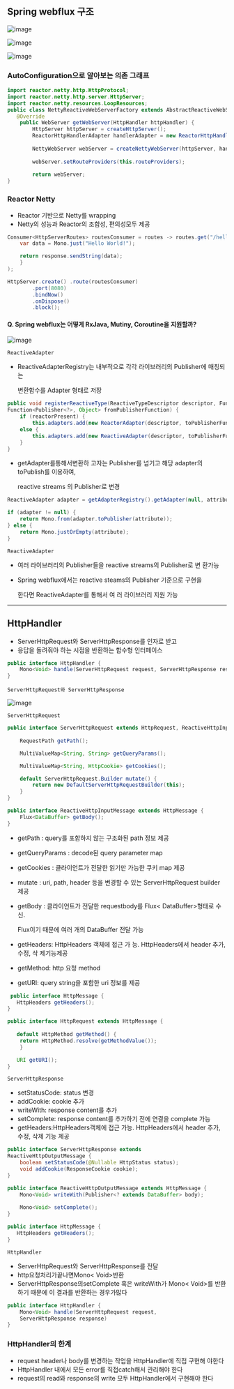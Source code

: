 ## Spring webflux 구조

![image](../image/chap02/springwebflux구조1.png)

![image](../image/chap02/springwebflux구조2.png)

![image](../image/chap02/springwebflux구조3.png)


### AutoConfiguration으로 알아보는 의존 그래프

```java
import reactor.netty.http.HttpProtocol;
import reactor.netty.http.server.HttpServer;
import reactor.netty.resources.LoopResources;
public class NettyReactiveWebServerFactory extends AbstractReactiveWebServerFactory {
   @Override
    public WebServer getWebServer(HttpHandler httpHandler) {
        HttpServer httpServer = createHttpServer();
        ReactorHttpHandlerAdapter handlerAdapter = new ReactorHttpHandlerAdapter(httpHandler); 
        
        NettyWebServer webServer = createNettyWebServer(httpServer, handlerAdapter, this.lifecycleTimeout,getShutdown()); 
        
        webServer.setRouteProviders(this.routeProviders); 
        
        return webServer;
}
```

### Reactor Netty
- Reactor 기반으로 Netty를 wrapping
- Netty의 성능과 Reactor의 조합성, 편의성모두 제공

```java
Consumer<HttpServerRoutes> routesConsumer = routes -> routes.get("/hello", (request, response) -> {
    var data = Mono.just("Hello World!");

    return response.sendString(data); 
    }
);

HttpServer.create() .route(routesConsumer)
        .port(8080)
        .bindNow()
        .onDispose()
        .block();
```

#### Q. Spring webflux는 어떻게 RxJava, Mutiny, Coroutine을 지원할까?

![image](../image/chap02/ReactiveAdapterRegistry.png)

`ReactiveAdapter`
- ReactiveAdapterRegistry는 내부적으로 각각 라이브러리의 Publisher에 매칭되는

    변환함수를 Adapter 형태로 저장

```java
public void registerReactiveType(ReactiveTypeDescriptor descriptor, Function<Object, Publisher<?>> toPublisherFunction, 
Function<Publisher<?>, Object> fromPublisherFunction) {
    if (reactorPresent) {
        this.adapters.add(new ReactorAdapter(descriptor, toPublisherFunction, fromPublisherFunction)); }
    else {
        this.adapters.add(new ReactiveAdapter(descriptor, toPublisherFunction, fromPublisherFunction));
    }
}
```

- getAdapter를통해서변환하 고자는 Publisher를 넘기고 해당 adapter의 toPublish를 이용하여, 

    reactive streams 의 Publisher로 변경

```java
ReactiveAdapter adapter = getAdapterRegistry().getAdapter(null, attribute); 

if (adapter != null) {
    return Mono.from(adapter.toPublisher(attribute)); 
} else {
    return Mono.justOrEmpty(attribute); 
}
```

`ReactiveAdapter`

- 여러 라이브러리의 Publisher들을 reactive streams의 Publisher로 변 환가능
- Spring webflux에서는 reactive steams의 Publisher 기준으로 구현을 

    한다면 ReactiveAdapter를 통해서 여 러 라이브러리 지원 가능

---

## HttpHandler


- ServerHttpRequest와 ServerHttpResponse를 인자로 받고
- 응답을 돌려줘야 하는 시점을 반환하는 함수형 인터페이스

```java
public interface HttpHandler {
    Mono<Void> handle(ServerHttpRequest request, ServerHttpResponse response);
}
```

`ServerHttpRequest와 ServerHttpResponse`

![image](./../image/chap02/ServerHttpRequest와%20ServerHttpResponse.png)

`ServerHttpRequest`

```java
public interface ServerHttpRequest extends HttpRequest, ReactiveHttpInputMessage {
    
    RequestPath getPath();

    MultiValueMap<String, String> getQueryParams();

    MultiValueMap<String, HttpCookie> getCookies();

    default ServerHttpRequest.Builder mutate() {
        return new DefaultServerHttpRequestBuilder(this);
    }
}

public interface ReactiveHttpInputMessage extends HttpMessage {
    Flux<DataBuffer> getBody();
}
```

- getPath : query를 포함하지 않는 구조화된 path 정보 제공
- getQueryParams : decode된 query parameter map
- getCookies : 클라이언트가 전달한 읽기만 가능한 쿠키 map 제공
- mutate : uri, path, header 등을 변경할 수 있는 ServerHttpRequest builder 제공
- getBody : 클라이언트가 전달한 requestbody를 Flux< DataBuffer>형태로 수신.

    Flux이기 때문에 여러 개의 DataBuffer 전달 가능

- getHeaders: HttpHeaders 객체에 접근 가 능. HttpHeaders에서 header 추가, 수정, 삭 제기능제공
- getMethod: http 요청 method
- getURI: query string을 포함한 uri 정보를 제공

```java
 public interface HttpMessage {
   HttpHeaders getHeaders();
}

public interface HttpRequest extends HttpMessage {
   
   default HttpMethod getMethod() {
    return HttpMethod.resolve(getMethodValue());
    }

   URI getURI();
}
```

`ServerHttpResponse`

- setStatusCode: status 변경
- addCookie: cookie 추가
- writeWith: response content를 추가
- setComplete: response content를 추가하기 전에 연결을 complete 가능
- getHeaders:HttpHeaders객체에 접근 가능. HttpHeaders에서 header 추가, 수정, 삭제 기능 제공

```java
public interface ServerHttpResponse extends             
ReactiveHttpOutputMessage { 
    boolean setStatusCode(@Nullable HttpStatus status);
    void addCookie(ResponseCookie cookie);
}

public interface ReactiveHttpOutputMessage extends HttpMessage { 
    Mono<Void> writeWith(Publisher<? extends DataBuffer> body);
   
    Mono<Void> setComplete();
}

public interface HttpMessage {
   HttpHeaders getHeaders();
}
```

`HttpHandler`

- ServerHttpRequest와 ServerHttpResponse를 전달
- http요청처리가끝나면Mono< Void>반환 
- ServerHttpResponse의setComplete 혹은 writeWith가 Mono< Void>를 반환하기 때문에 이 결과를 반환하는 경우가많다

```java
public interface HttpHandler {
    Mono<Void> handle(ServerHttpRequest request,
    ServerHttpResponse response)
}
```

### HttpHandler의 한계
- request header나 body를 변경하는 작업을 HttpHandler에 직접 구현해 야한다
- HttpHandler 내에서 모든 error를 직접catch해서 관리해야 한다
- request의 read와 response의 write 모두 HttpHandler에서 구현해야 한다
